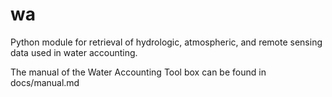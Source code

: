 # wa
Python module for retrieval of hydrologic, atmospheric, and remote sensing data used in water accounting.

The manual of the Water Accounting Tool box can be found in docs/manual.md
